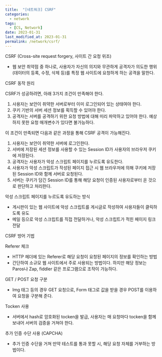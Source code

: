 ```yaml
---
title:  "[네트워크] CSRF"
categories:
  - network
tags:
  - [CS, Network]
date: 2023-01-31
last_modified_at: 2023-01-31
permalink: /network/csrf/
---
```


CSRF (Cross-site request forgery, 사이트 간 요청 위조)
* 웹 보안 취약점 중 하나로, 사용자가 자신의 의지와 무관하게 공격자가 의도한 행위(데이터의 등록, 수정, 삭제 등)를 특정 웹 사이트에 요청하게 하는 공격을 말한다.

CSRF 동작 원리

CSRF가 성공하려면, 아래 3가지 조건이 만족해야 한다.
1. 사용자는 보안이 취약한 서버로부터 이미 로그인되어 있는 상태여야 한다.
2. 쿠키 기반의 서버 세션 정보를 획득할 수 있어야 한다.
3. 공격자는 서버를 공격하기 위한 요청 방법에 대해 미리 파악하고 있어야 한다. 예상하지 못한 요청 매개변수가 있다면 불가능하다.

이 조건이 만족되면 다음과 같은 과정을 통해 CSRF 공격이 가능해진다.
1. 사용자는 보안이 취약한 서버에 로그인한다.
2. 서버에 저장된 세션 정보를 사용할 수 있는 Session ID가 사용자의 브라우저 쿠키에 저장된다.
3. 공격자는 사용자가 악성 스크립트 페이지를 누르도록 유도한다.
5. 사용자가 악성 스크립트가 작성된 페이지 접근 시 웹 브라우저에 의해 쿠키에 저장된 Session ID와 함께 서버로 요청된다.
6. 서버는 쿠키가 담긴 Session ID를 통해 해당 요청이 인증된 사용자로부터 온 것으로 판단하고 처리한다.

악성 스크립트 페이지를 누르도록 유도하는 방식

* 게시판이 있는 웹 사이트에 악성 스크립트를 게시글로 작성하여 사용자들이 클릭하도록 유도
* 메일 등으로 악성 스크립트를 직접 전달하거나, 악성 스크립트가 적힌 페이지 링크 전달

CSRF 방어 기법

Referer 체크
* HTTP 헤더에 있는 Referer로 해당 요청이 요청된 페이지의 정보를 확인하는 방법
* 간단하여 소규모 웹 사이트에서 주로 사용되는 방법이다. 하지만 해당 정보는 Paros나 Zap, fiddler 같은 프로그램으로 조작이 가능하다.

GET / POST 요청 구분
* Img 태그 등의 경우 GET 요청으로, Form 태그로 값을 받을 경우 POST를 이용하여 요청을 구분해 준다.

Tocken 사용
* 서버에서 hash로 암호화된 tocken을 발급, 사용자는 매 요청마다 tocken을 함께 보내어 서버의 검증을 거쳐야 한다.

추가 인증 수단 사용 (CAPCHA)
* 추가 인증 수단을 거쳐 만약 테스트를 통과 못할 시, 해당 요청 자체를 거부하는 방법이다.

